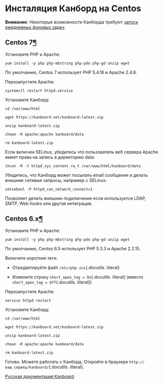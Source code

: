 Инсталяция Канборд на Centos
============================


**Внимание**: Некоторые возможности Канборда требуют [запуск ежедневных фоновых задач](cronjob.markdown).


Centos 7[¶](#centos-7 "Ссылка на этот заголовок")
-------------------------------------------------

Установите PHP и Apache:


    yum install -y php php-mbstring php-pdo php-gd unzip wget


По умолчанию, Centos 7 использует PHP 5.4.16 и Apache 2.4.6.



Перезапустите Apache:



    systemctl restart httpd.service



Установите Канборд:



    cd /var/www/html

    wget https://kanboard.net/kanboard-latest.zip

    unzip kanboard-latest.zip

    chown -R apache:apache kanboard/data

    rm kanboard-latest.zip



Если включен SELinux, убедитесь что пользователь веб сервера Apache имеет права на запись в директорию data:



    chcon -R -t httpd_sys_content_rw_t /var/www/html/kanboard/data



Убедитесь, что Канборд может посылать email сообщения и делать внешние сетевые запросы, например с SELinux:



    setsebool -P httpd_can_network_connect=1



Позволяет делать внешние подключения если используется LDAP, SMTP, Web hooks или другая интеграция.



Centos 6.x[¶](#centos-6-x "Ссылка на этот заголовок")
-----------------------------------------------------



Установите PHP и Apache:



    yum install -y php php-mbstring php-pdo php-gd unzip wget



По умолчанию, Centos 6.5 использует PHP 5.3.3 и Apache 2.2.15.



Включите короткие теги:



-   Отредактируйте файл `/etc/php.ini`{.docutils .literal}



-   Измените строку `short_open_tag = On`{.docutils .literal} (вместо `short_open_tag = Off`{.docutils .literal})



Перезапустите Apache:



    service httpd restart



Установите Канборд:



    cd /var/www/html

    wget https://kanboard.net/kanboard-latest.zip

    unzip kanboard-latest.zip

    chown -R apache:apache kanboard/data

    rm kanboard-latest.zip



Готово. Можете работать с Канборд. Откройте в браузере `http://ваш_сервер/kanboard/`{.docutils .literal}.



 



[Русская документация Kanboard](http://kanboard.ru/doc/)

